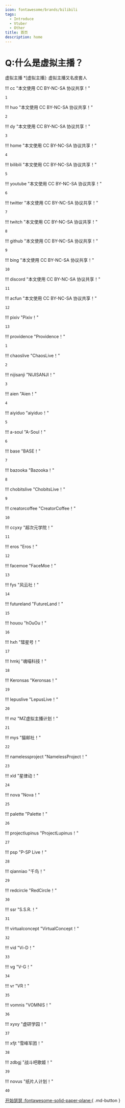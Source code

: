 ```yaml
---
icon: fontawesome/brands/bilibili
tags:
  - Introduce
  - Vtuber
  - Other
title: 首页
description: home
---
```

# Q:什么是虚拟主播？
虚拟主播
*[虚拟主播]: 虚拟主播又名皮套人

!!! cc "本文使用 CC BY-NC-SA 协议共享！"

    1
!!! huo "本文使用 CC BY-NC-SA 协议共享！"

    2
!!! dy "本文使用 CC BY-NC-SA 协议共享！"

    3
!!! home "本文使用 CC BY-NC-SA 协议共享！"

    4
!!! bilibili "本文使用 CC BY-NC-SA 协议共享！"

    5
!!! youtube "本文使用 CC BY-NC-SA 协议共享！"

    6
!!! twitter "本文使用 CC BY-NC-SA 协议共享！"

    7
!!! twitch "本文使用 CC BY-NC-SA 协议共享！"

    8
!!! github "本文使用 CC BY-NC-SA 协议共享！"

    9
!!! bing "本文使用 CC BY-NC-SA 协议共享！"

    10

!!! discord "本文使用 CC BY-NC-SA 协议共享！"

    11
!!! acfun "本文使用 CC BY-NC-SA 协议共享！"

    12    
!!! pixiv "Pixiv！"

    13     
!!! providence "Providence！"

    1 
!!! chaoslive "ChaosLive！"

    2
    
!!! nijisanji "NIJISANJI！"

    3 
    
!!! aien "Aien！"

    4
!!! aiyiduo "aiyiduo！"

    5
!!! a-soul "A-Soul！"

    6
!!! base "BASE！"

    7
!!! bazooka "Bazooka！"

    8    
!!! chobitslive "ChobitsLive！"

    9
!!! creatorcoffee "CreatorCoffee！"

    10
!!! ccyxy "超次元学院！"

    11
    
!!! eros "Eros！"

    12
!!! facemoe "FaceMoe！"

    13
!!! fys "风云社！"

    14
!!! futureland "FutureLand！"

    15
!!! houou "hOuOu！"

    16
!!! hxh "彗星号！"

    17
!!! hmkj "魂喵科技！"

    18
!!! Keronsas "Keronsas！"

    19
!!! lepuslive "LepusLive！"

    20
!!! mz "MZ虚拟主播计划！"

    21
!!! mys "猫邮社！"

    22
!!! namelessproject "NamelessProject！"

    23
!!! xld "星律动！"

    24
!!! nova "Nova！"

    25
!!! palette "Palette！"

    26
!!! projectlupinus "ProjectLupinus！"

    27
!!! psp "P-SP Live！"

    28
!!! qianniao "千鸟！"

    29
!!! redcircle "RedCircle！"

    30
!!! ssr "S.S.R.！"

    31
!!! virtualconcept "VirtualConcept！"

    32
!!! vid "Vi-D！"

    33
!!! vg "V-G！"

    34
!!! vr "VR！"

    35
!!! vomnis "VOMNIS！"

    36
!!! xyxy "虚研学园！"

    37
!!! xfjt "雪峰军团！"

    38
!!! zdbgj "战斗吧歌姬！"

    39
!!! novus "纸片人计划！"

    40

[开始瑟瑟 :fontawesome-solid-paper-plane:](#){ .md-button }